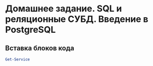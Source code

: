 # Домашнее задание. SQL и реляционные СУБД. Введение в PostgreSQL 

## Вставка блоков кода
``` POWERSHELL
Get-Service
```
